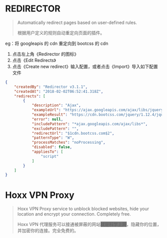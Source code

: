 # REDIRECTOR

> Automatically redirect pages based on user-defined rules.
>
> 根据用户定义的规则自动重定向页面的插件。  

eg：将 googleapis 的 cdn 重定向到 bootcss 的 cdn  

1.  点击左上角《Redirector 的图标》
2.  点击《Edit Redirects》
3.  点击《Create  new redirect》输入配置，或者点击《Import》导入如下配置文件

```json
{
    "createdBy": "Redirector v3.1.1",
    "createdAt": "2018-02-02T06:52:41.318Z",
    "redirects": [
        {
            "description": "Ajax",
            "exampleUrl": "https://ajax.googleapis.com/ajax/libs/jquery/1.12.4/jquery.min.js",
            "exampleResult": "https://cdn.bootcss.com/jquery/1.12.4/jquery.min.js",
            "error": null,
            "includePattern": "*ajax.googleapis.com/ajax/libs*",
            "excludePattern": "",
            "redirectUrl": "$1cdn.bootcss.com$2",
            "patternType": "W",
            "processMatches": "noProcessing",
            "disabled": false,
            "appliesTo": [
                "script"
            ]
        }
    ]
}
```

# Hoxx VPN Proxy

> Hoxx VPN Proxy service to unblock blocked websites, hide your location and encrypt your connection. Completely free.
>
> Hoxx VPN 代理服务可以接通被屏蔽的网站<span style="background:#777">就是科学上网</span>，隐藏你的位置，并加密你的连接。完全免费的。
